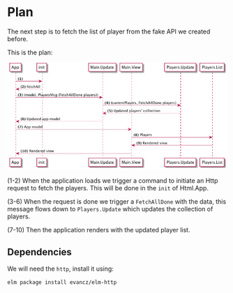 # Plan

The next step is to fetch the list of player from the fake API we created before.

This is the plan:

![Plan](01-plan.png)

(1-2) When the application loads we trigger a command to initiate an Http request to fetch the players. This will be done in the `init` of Html.App.

(3-6) When the request is done we trigger a `FetchAllDone` with the data, this message flows down to `Players.Update` which updates the collection of players.

(7-10) Then the application renders with the updated player list.

## Dependencies

We will need the `http`, install it using:

```
elm package install evancz/elm-http
```
